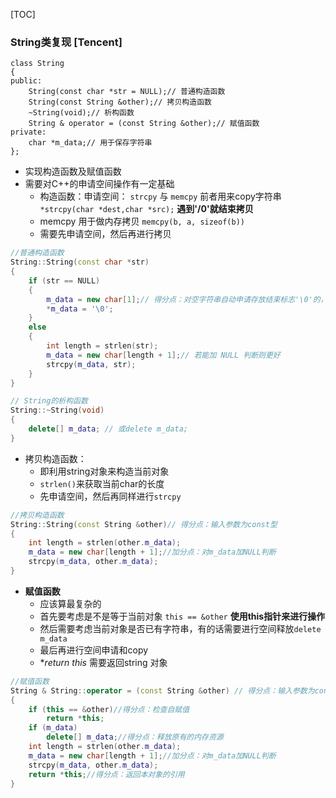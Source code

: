 

[TOC]
### String类复现 [Tencent]

```
class String  
{  
public:  
    String(const char *str = NULL);// 普通构造函数    
    String(const String &other);// 拷贝构造函数    
    ~String(void);// 析构函数    
    String & operator = (const String &other);// 赋值函数    
private:  
    char *m_data;// 用于保存字符串    
};
```

- 实现构造函数及赋值函数
- 需要对C++的申请空间操作有一定基础
    - 构造函数：申请空间： `strcpy` 与 `memcpy` 前者用来copy字符串 ` *strcpy(char *dest,char *src);` **遇到'/0'就结束拷贝**
    - memcpy 用于做内存拷贝 `memcpy(b, a, sizeof(b))`
    - 需要先申请空间，然后再进行拷贝
```c++
//普通构造函数    
String::String(const char *str)  
{  
    if (str == NULL)  
    {  
        m_data = new char[1];// 得分点：对空字符串自动申请存放结束标志'\0'的，加分点：对m_data加NULL判断    
        *m_data = '\0';  
    }  
    else  
    {  
        int length = strlen(str);  
        m_data = new char[length + 1];// 若能加 NULL 判断则更好    
        strcpy(m_data, str);  
    }  
}  
```  
``` c++ 
// String的析构函数    
String::~String(void)  
{  
    delete[] m_data; // 或delete m_data;    
}  
```
- 拷贝构造函数： 
  - 即利用string对象来构造当前对象
  - `strlen()`来获取当前char的长度
  - 先申请空间，然后再同样进行`strcpy`
```c++
//拷贝构造函数    
String::String(const String &other)// 得分点：输入参数为const型    
{          
    int length = strlen(other.m_data);  
    m_data = new char[length + 1];//加分点：对m_data加NULL判断    
    strcpy(m_data, other.m_data);  
}  
```
- **赋值函数**
  - 应该算最复杂的
  - 首先要考虑是不是等于当前对象 `this == &other` **使用this指针来进行操作**
  - 然后需要考虑当前对象是否已有字符串，有的话需要进行空间释放`delete m_data`
  - 最后再进行空间申请和copy
  - **return *this** 需要返回string 对象
```c++
//赋值函数    
String & String::operator = (const String &other) // 得分点：输入参数为const型    
{  
    if (this == &other)//得分点：检查自赋值    
        return *this;   
    if (m_data)  
        delete[] m_data;//得分点：释放原有的内存资源    
    int length = strlen(other.m_data);  
    m_data = new char[length + 1];//加分点：对m_data加NULL判断    
    strcpy(m_data, other.m_data);  
    return *this;//得分点：返回本对象的引用      
} 
```